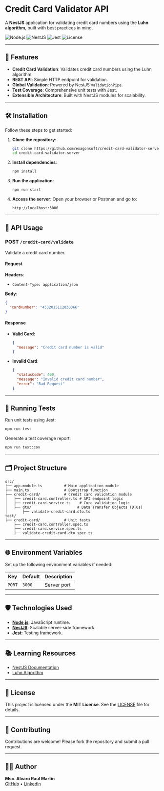 # Credit Card Validator API

A **NestJS** application for validating credit card numbers using the **Luhn algorithm**, built with best practices in mind.

![Node.js](https://img.shields.io/badge/Node.js-v23.x-green)
![NestJS](https://img.shields.io/badge/NestJS-v10.x-red)
![Jest](https://img.shields.io/badge/Testing-Jest-blue)
![License](https://img.shields.io/badge/License-MIT-lightgrey)

---

## 🚀 Features

- **Credit Card Validation**: Validates credit card numbers using the Luhn algorithm.
- **REST API**: Simple HTTP endpoint for validation.
- **Global Validation**: Powered by NestJS `ValidationPipe`.
- **Test Coverage**: Comprehensive unit tests with Jest.
- **Extensible Architecture**: Built with NestJS modules for scalability.

---

## 🛠️ Installation

Follow these steps to get started:

1. **Clone the repository**:

   ```bash
   git clone https://github.com/exagonsoft/credit-card-validator-server.git
   cd credit-card-validator-server
   ```

2. **Install dependencies**:

   ```bash
   npm install
   ```

3. **Run the application**:

   ```bash
   npm run start
   ```

4. **Access the server**:
   Open your browser or Postman and go to:

   ```markdown
   http://localhost:3000
   ```

---

## 📖 API Usage

### POST `/credit-card/validate`

Validate a credit card number.

#### Request

**Headers**:

- `Content-Type: application/json`

**Body**:

```json
{
  "cardNumber": "4532015112830366"
}
```

#### Response

- **Valid Card**:

  ```json
  {
    "message": "Credit card number is valid"
  }
  ```

- **Invalid Card**:

  ```json
  {
    "statusCode": 400,
    "message": "Invalid credit card number",
    "error": "Bad Request"
  }
  ```

---

## 🧪 Running Tests

Run unit tests using Jest:

```bash
npm run test
```

Generate a test coverage report:

```bash
npm run test:cov
```

---

## 🗂️ Project Structure

```plaintext
src/
├── app.module.ts          # Main application module
├── main.ts                # Bootstrap function
├── credit-card/           # Credit card validation module
│   ├── credit-card.controller.ts # API endpoint logic
│   ├── credit-card.service.ts    # Core validation logic
│   ├── dto/                     # Data Transfer Objects (DTOs)
│       ├── validate-credit-card.dto.ts
test/
├── credit-card/           # Unit tests
    ├── credit-card.controller.spec.ts
    ├── credit-card.service.spec.ts
    ├── validate-credit-card.dto.spec.ts
```

---

## 🌐 Environment Variables

Set up the following environment variables if needed:

| Key    | Default | Description |
| ------ | ------- | ----------- |
| `PORT` | `3000`  | Server port |

---

## 🛡️ Technologies Used

- **[Node.js](https://nodejs.org/)**: JavaScript runtime.
- **[NestJS](https://nestjs.com/)**: Scalable server-side framework.
- **[Jest](https://jestjs.io/)**: Testing framework.

---

## 📚 Learning Resources

- [NestJS Documentation](https://docs.nestjs.com/)
- [Luhn Algorithm](https://en.wikipedia.org/wiki/Luhn_algorithm)

---

## 📄 License

This project is licensed under the **MIT License**. See the [LICENSE](LICENSE) file for details.

---

## 🤝 Contributing

Contributions are welcome! Please fork the repository and submit a pull request.

---

## 🧑‍💻 Author

**Msc. Alvaro Raul Martin**  
[GitHub](https://github.com/exagonsoft) • [LinkedIn](https://www.linkedin.com/in/msc-alvaro-raul-martin-peraza-165114210/)
